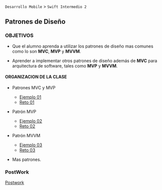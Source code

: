 `Desarrollo Mobile` > `Swift Intermedio 2` 

## Patrones de Diseño

### OBJETIVOS 

- Que el alumno aprenda a utilizar los patrones de diseño mas comunes como lo son **MVC**, **MVP** y **MVVM**. 

- Aprender a implementar otros patrones de diseño además de **MVC** para arquitectura de software, tales como **MVP** y **MVVM**.

#### ORGANIZACION DE LA CLASE 

- Patrones MVC y MVP

	- [Ejemplo 01](Ejemplo-01)
	- [Reto 01](Reto-01)

- Patrón MVP

 	- [Ejemplo 02](Ejemplo-02)
	- [Reto 02](Reto-02)

- Patrón MVVM

	- [Ejemplo 03](Ejemplo-03)
	- [Reto 03](Reto-03)

- Mas patrones.

### PostWork

[Postwork](Postwork)